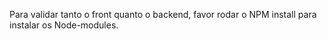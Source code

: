 Para validar tanto o front quanto o backend, favor rodar o NPM install para instalar os Node-modules.
